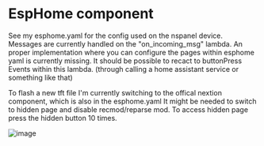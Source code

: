 # EspHome component

See my esphome.yaml for the config used on the nspanel device.
Messages are currently handled on the "on_incoming_msg" lambda. 
An proper implementation where you can configure the pages within esphome yaml is currently missing.
It should be possible to recact to buttonPress Events within this lambda. (through calling a home assistant service or something like that)

To flash a new tft file I'm currently switching to the offical nextion component, which is also in the esphome.yaml
It might be needed to switch to hidden page and disable recmod/reparse mod. To access hidden page press the hidden button 10 times.

![image](https://user-images.githubusercontent.com/29555657/149628769-2caa3ebc-1019-421b-b316-1845c55acf09.png)
